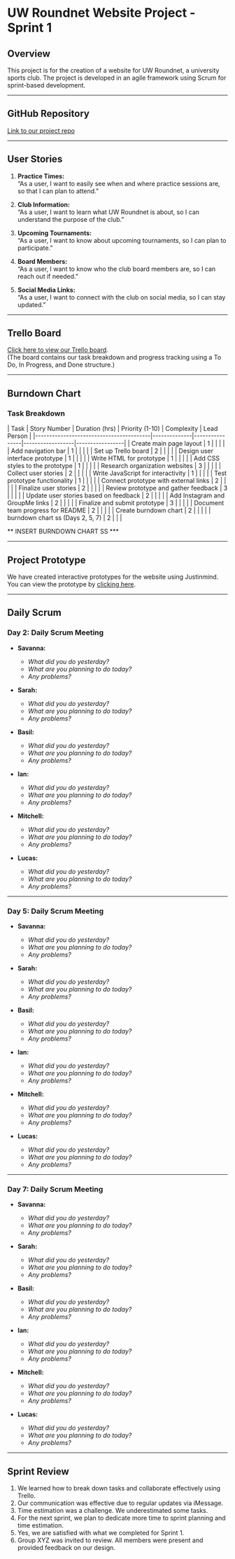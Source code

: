 # UW Roundnet Website Project - Sprint 1 

## Overview
This project is for the creation of a website for UW Roundnet, a university sports club. The project is developed in an agile framework using Scrum for sprint-based development.


-----------------------------------------------


## GitHub Repository
[Link to our project repo](Readme.md)


------------------------------------------------

## User Stories
1. **Practice Times:**  
   “As a user, I want to easily see when and where practice sessions are, so that I can plan to attend.”
   
2. **Club Information:**  
   “As a user, I want to learn what UW Roundnet is about, so I can understand the purpose of the club.”
   
3. **Upcoming Tournaments:**  
   “As a user, I want to know about upcoming tournaments, so I can plan to participate.”
   
4. **Board Members:**  
   “As a user, I want to know who the club board members are, so I can reach out if needed.”
   
5. **Social Media Links:**  
   “As a user, I want to connect with the club on social media, so I can stay updated.”

---------------------------------------------


## Trello Board
[Click here to view our Trello board](https://trello.com/invite/b/66ec8fb0dbc77584d08a14ce/ATTIa2f99009276f461812cc7593b1f89644F76460DD/is-424-spikeball-project).  
(The board contains our task breakdown and progress tracking using a To Do, In Progress, and Done structure.)


-----------------------------------------------
## Burndown Chart

### Task Breakdown

| Task                                    | Story Number | Duration (hrs) | Priority (1-10)  | Complexity      | Lead Person  |
|-----------------------------------------|--------------|----------------|------------------|-----------------|
| Create main page layout                 | 1            |                |                  |                 |
| Add navigation bar                      | 1            |                |                  |                 |
| Set up Trello board                     | 2            |                |                  |                 |
| Design user interface prototype         | 1            |                |                  |                 |
| Write HTML for prototype                | 1            |                |                  |                 |
| Add CSS styles to the prototype         | 1            |                |                  |                 |
| Research organization websites          | 3            |                |                  |                 |
| Collect user stories                    | 2            |                |                  |                 |
| Write JavaScript for interactivity      | 1            |                |                  |                 |
| Test prototype functionality            | 1            |                |                  |                 |
| Connect prototype with external links   | 2            |                |                  |                 |
| Finalize user stories                   | 2            |                |                  |                 |
| Review prototype and gather feedback    | 3            |                |                  |                 |
| Update user stories based on feedback   | 2            |                |                  |                 |
| Add Instagram and GroupMe links         | 2            |                |                  |                 |
| Finalize and submit prototype           | 3            |                |                  |                 |
| Document team progress for README       | 2            |                |                  |                 |
| Create burndown chart                   | 2            |                |                  |                 |
|  burndown chart ss (Days 2, 5, 7)       | 2            |                |                  |





** INSERT BURNDOWN CHART SS ***










------------------------------------------------


## Project Prototype
We have created interactive prototypes for the website using Justinmind. You can view the prototype by [clicking here](#).


-------------------------------------------------

## Daily Scrum

### Day 2: Daily Scrum Meeting
- **Savanna:**
  - *What did you do yesterday?* 
  - *What are you planning to do today?* 
  - *Any problems?* 

- **Sarah:**
  - *What did you do yesterday?* 
  - *What are you planning to do today?* 
  - *Any problems?* 

- **Basil:**
  - *What did you do yesterday?* 
  - *What are you planning to do today?* 
  - *Any problems?* 

- **Ian:**
  - *What did you do yesterday?* 
  - *What are you planning to do today?* 
  - *Any problems?* 

- **Mitchell:**
  - *What did you do yesterday?* 
  - *What are you planning to do today?* 
  - *Any problems?* 

- **Lucas:**
  - *What did you do yesterday?* 
  - *What are you planning to do today?* 
  - *Any problems?* 

---

### Day 5: Daily Scrum Meeting
- **Savanna:**
  - *What did you do yesterday?* 
  - *What are you planning to do today?* 
  - *Any problems?* 

- **Sarah:**
  - *What did you do yesterday?* 
  - *What are you planning to do today?* 
  - *Any problems?* 

- **Basil:**
  - *What did you do yesterday?* 
  - *What are you planning to do today?* 
  - *Any problems?* 

- **Ian:**
  - *What did you do yesterday?* 
  - *What are you planning to do today?* 
  - *Any problems?* 

- **Mitchell:**
  - *What did you do yesterday?* 
  - *What are you planning to do today?* 
  - *Any problems?* 

- **Lucas:**
  - *What did you do yesterday?* 
  - *What are you planning to do today?* 
  - *Any problems?* 

---

### Day 7: Daily Scrum Meeting
- **Savanna:**
  - *What did you do yesterday?* 
  - *What are you planning to do today?* 
  - *Any problems?* 

- **Sarah:**
  - *What did you do yesterday?* 
  - *What are you planning to do today?* 
  - *Any problems?* 

- **Basil:**
  - *What did you do yesterday?* 
  - *What are you planning to do today?* 
  - *Any problems?* 

- **Ian:**
  - *What did you do yesterday?* 
  - *What are you planning to do today?* 
  - *Any problems?* 

- **Mitchell:**
  - *What did you do yesterday?* 
  - *What are you planning to do today?* 
  - *Any problems?* 

- **Lucas:**
  - *What did you do yesterday?* 
  - *What are you planning to do today?* 
  - *Any problems?* 


-------------------------------------------------------------
## Sprint Review
1. We learned how to break down tasks and collaborate effectively using Trello.
2. Our communication was effective due to regular updates via iMessage.
3. Time estimation was a challenge. We underestimated some tasks.
4. For the next sprint, we plan to dedicate more time to sprint planning and time estimation.
5. Yes, we are satisfied with what we completed for Sprint 1.
6. Group XYZ was invited to review. All members were present and provided feedback on our design.

